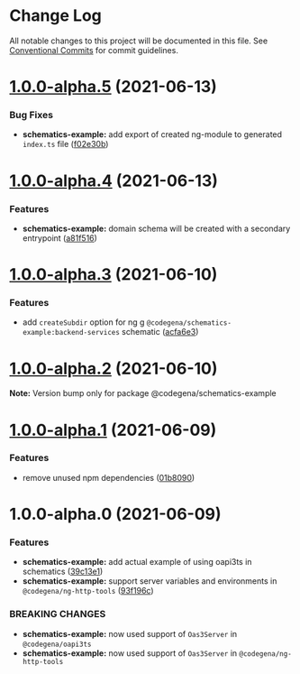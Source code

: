 # Change Log

All notable changes to this project will be documented in this file.
See [Conventional Commits](https://conventionalcommits.org) for commit guidelines.

# [1.0.0-alpha.5](https://github.com/koshevy/codegena/compare/@codegena/schematics-example@1.0.0-alpha.4...@codegena/schematics-example@1.0.0-alpha.5) (2021-06-13)


### Bug Fixes

* **schematics-example:** add export of created ng-module to generated `index.ts` file ([f02e30b](https://github.com/koshevy/codegena/commit/f02e30b8c51e81d49dd9711e8421083e22cdc9fe))





# [1.0.0-alpha.4](https://github.com/koshevy/codegena/compare/@codegena/schematics-example@1.0.0-alpha.3...@codegena/schematics-example@1.0.0-alpha.4) (2021-06-13)


### Features

* **schematics-example:** domain schema will be created with a secondary entrypoint ([a81f516](https://github.com/koshevy/codegena/commit/a81f516895826022b1f696e1d109b9af011ee14f))





# [1.0.0-alpha.3](https://github.com/koshevy/codegena/compare/@codegena/schematics-example@1.0.0-alpha.2...@codegena/schematics-example@1.0.0-alpha.3) (2021-06-10)


### Features

* add `createSubdir` option for ng g `@codegena/schematics-example:backend-services` schematic ([acfa6e3](https://github.com/koshevy/codegena/commit/acfa6e32115967631e01fb24798ac5aa4a5ab85b))





# [1.0.0-alpha.2](https://github.com/koshevy/codegena/compare/@codegena/schematics-example@1.0.0-alpha.1...@codegena/schematics-example@1.0.0-alpha.2) (2021-06-10)

**Note:** Version bump only for package @codegena/schematics-example





# [1.0.0-alpha.1](https://github.com/koshevy/codegena/compare/@codegena/schematics-example@1.0.0-alpha.0...@codegena/schematics-example@1.0.0-alpha.1) (2021-06-09)


### Features

* remove unused npm dependencies ([01b8090](https://github.com/koshevy/codegena/commit/01b8090273656e65d8dcb7d861356aa16279b3bc))





# 1.0.0-alpha.0 (2021-06-09)


### Features

* **schematics-example:** add actual example of using oapi3ts in schematics ([39c13e1](https://github.com/koshevy/codegena/commit/39c13e1c9f0e5c13361a75e56e1ba6e2562fa882))
* **schematics-example:** support server variables and environments in `@codegena/ng-http-tools` ([93f196c](https://github.com/koshevy/codegena/commit/93f196c174f1b2cec14212b91e044d49b5f6adc8))


### BREAKING CHANGES

* **schematics-example:** now used support of `Oas3Server` in `@codegena/oapi3ts`
* **schematics-example:** now used support of `Oas3Server` in `@codegena/ng-http-tools`
